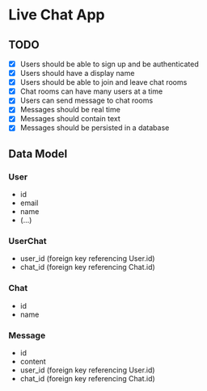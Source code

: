 # Live Chat App

## TODO
- [x] Users should be able to sign up and be authenticated
- [x] Users should have a display name
- [x] Users should be able to join and leave chat rooms
- [x] Chat rooms can have many users at a time
- [x] Users can send message to chat rooms
- [x] Messages should be real time
- [x] Messages should contain text
- [x] Messages should be persisted in a database

## Data Model

### User
  - id
  - email
  - name
  - (...)

### UserChat
  - user_id (foreign key referencing User.id)
  - chat_id (foreign key referencing Chat.id)

### Chat
  - id
  - name

### Message
  - id
  - content
  - user_id (foreign key referencing User.id)
  - chat_id (foreign key referencing Chat.id)
